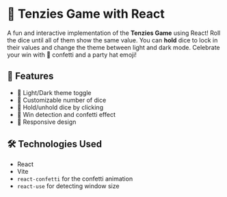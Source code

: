 # 🎲 Tenzies Game with React

A fun and interactive implementation of the **Tenzies Game** using React! Roll the dice until all of them show the same value. You can **hold** dice to lock in their values and change the theme between light and dark mode. Celebrate your win with 🎉 confetti and a party hat emoji!

## 🚀 Features

- 🎨 Light/Dark theme toggle
- 🎲 Customizable number of dice
- 🧊 Hold/unhold dice by clicking
- 🎉 Win detection and confetti effect
- 📱 Responsive design


## 🛠 Technologies Used

- React
- Vite
- `react-confetti` for the confetti animation
- `react-use` for detecting window size

